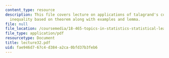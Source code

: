```yaml
---
content_type: resource
description: This file covers lecture on applications of talagrand's convex-hull distance
  inequality based on theorem along with examples and lemma.
file: null
file_location: /coursemedia/18-465-topics-in-statistics-statistical-learning-theory-spring-2007/fae946d767c4d384a2ca0bfd37b3feb6_lecture32.pdf
file_type: application/pdf
resourcetype: Document
title: lecture32.pdf
uid: fae946d7-67c4-d384-a2ca-0bfd37b3feb6
---
```


